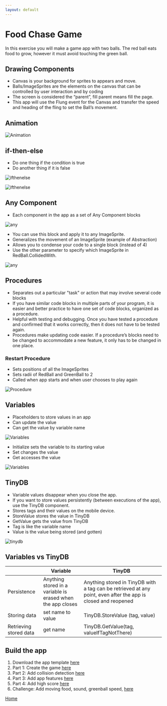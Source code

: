 ```yaml
---
layout: default
---
```


# Food Chase Game

In this exercise you will make a game app with two balls. The red ball eats food to grow, however it must avoid touching the green ball.

## Drawing Components
- Canvas is your background for sprites to appears and move.
- Balls/ImageSprites are the elements on the canvas that can be controlled by user interaction and by coding
- The screen is considered the “parent”, fill parent means fill the page.
- This app will use the Flung event for the Canvas and transfer the speed and heading of the fling to set the Ball’s movement.

## Animation

![Animation](assets/img/07/01.png)

## if-then-else
- Do one thing if the condition is true
- Do another thing if it is false

![ifthenelse](assets/img/07/02.png)

![ifthenelse](assets/img/07/03.png)

## Any Component
- Each component in the app as a set of Any Component blocks

![any](assets/img/07/04.png)

- You can use this block and apply it to any ImageSprite.
- Generalizes the movement of an ImageSprite (example of Abstraction)
- Allows you to condense your code to a single block (instead of 4)
- Use the other parameter to specify which ImageSprite in RedBall.CollidedWith.

![any](assets/img/07/05.png)

## Procedures
- Separates out a particular "task" or action that may involve several code blocks
- If you have similar code blocks in multiple parts of your program, it is easier and better practice to have one set of code blocks, organized as a procedure.
- Helpful with testing and debugging. Once you have tested a procedure and confirmed that it works correctly, then it does not have to be tested again.
- Procedures make updating code easier. If a procedure’s blocks need to be changed to accommodate a new feature, it only has to be changed in one place. 

### Restart Procedure
- Sets positions of all the ImageSprites
- Sets radii of RedBall and GreenBall to 2
- Called when app starts and when user chooses to play again

![Procedure](assets/img/07/06.png)

## Variables
- Placeholders to store values in an app
- Can update the value
- Can get the value by variable name

![Variables](assets/img/07/07.png)

- Initialize sets the variable to its starting value
- Set changes the value
- Get accesses the value

![Variables](assets/img/07/08.png)

## TinyDB
- Variable values disappear when you close the app.
- If you want to store values persistently (between executions of the app), use the TinyDB component.
- Stores tags and their values on the mobile device. 
- StoreValue stores the value in TinyDB
- GetValue gets the value from TinyDB
- Tag is like the variable name
- Value is the value being stored (and gotten)

![tinydb](assets/img/07/09.png)

## Variables vs TinyDB

| | Variable | TinyDB |
|---|---|---|
| Persistence | Anything stored in a variable is erased when the app closes | Anything stored in TinyDB with a tag can be retrieved at any point, even after the app is closed and reopened |
| Storing data | set name to value | TinyDB.StoreValue (tag, value) |
| Retrieving stored data | get name | TinyDB.GetValue(tag, valueIfTagNotThere) |

## Build the app

1. Download the app template [here](./ctct/Unit05-FoodChaseGame/FoodChase_template.aia)
2. Part 1: Create the game [here](./ctct/Unit05-FoodChaseGame/StudentGuidePart1.pdf)
3. Part 2: Add collision detection [here](./ctct/Unit05-FoodChaseGame/StudentGuidePart2.pdf)
4. Part 3: Add app features [here](./ctct/Unit05-FoodChaseGame/StudentGuidePart3.pdf)
5. Part 4: Add high score [here](./ctct/Unit05-FoodChaseGame/StudentGuidePart4.pdf)
6. Challenge: Add moving food, sound, greenball speed,  [here](./ctct/Unit05-FoodChaseGame/StudentGuideChallenge.pdf)

[Home](./index.md)